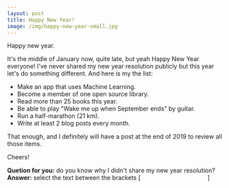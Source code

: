 ```yaml
---
layout: post
title: Happy New Year!
image: /img/happy-new-year-small.jpg
---
```

Happy new year.

It's the middle of January now,  quite late, but yeah Happy New Year everyone!
I've never shared my new year resolution publicly but this year let's do something different. And here is my the list:
* Make an app that uses Machine Learning.
* Become a member of one open source library.
* Read more than 25 books this year.
* Be able to play "Wake me up when September ends" by guitar.
* Run a half-marathon (21 km).
* Write at least 2 blog posts every month.

That enough, and I definitely will have a post at the end of 2019 to review all those items.

Cheers!

**Quetion for you:** do you know why I didn't share my new year resolution?  
**Answer:** select the text between the brackets [<span style="color:#FFFFFF"> I never made it before.</span> ]
